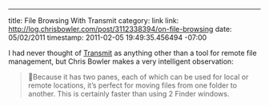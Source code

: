 --- 
title: File Browsing With Transmit
category: link
link: http://log.chrisbowler.com/post/3112338394/on-file-browsing
date: 05/02/2011
timestamp: 2011-02-05 19:49:35.456494 -07:00

I had never thought of [Transmit](http://panic.com/transmit) as anything other than a tool for remote file management, but Chris Bowler makes a very intelligent observation:

>Because it has two panes, each of which can be used for local or remote locations, it’s perfect for moving files from one folder to another. This is certainly faster than using 2 Finder windows.


